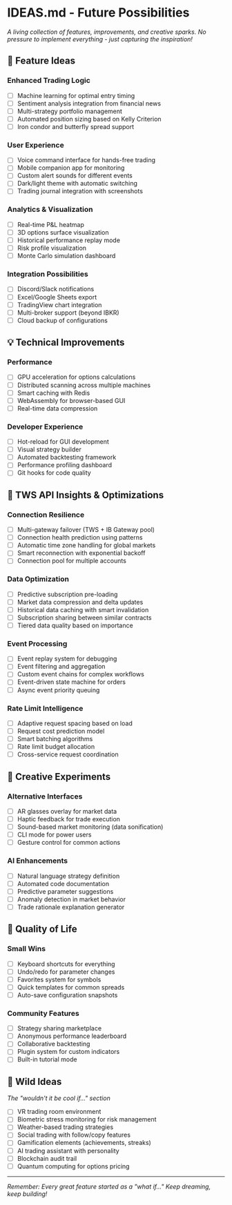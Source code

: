# IDEAS.md - Future Possibilities

*A living collection of features, improvements, and creative sparks. No pressure to implement everything - just capturing the inspiration!*

## 🚀 Feature Ideas

### Enhanced Trading Logic
- [ ] Machine learning for optimal entry timing
- [ ] Sentiment analysis integration from financial news
- [ ] Multi-strategy portfolio management
- [ ] Automated position sizing based on Kelly Criterion
- [ ] Iron condor and butterfly spread support

### User Experience
- [ ] Voice command interface for hands-free trading
- [ ] Mobile companion app for monitoring
- [ ] Custom alert sounds for different events
- [ ] Dark/light theme with automatic switching
- [ ] Trading journal integration with screenshots

### Analytics & Visualization
- [ ] Real-time P&L heatmap
- [ ] 3D options surface visualization
- [ ] Historical performance replay mode
- [ ] Risk profile visualization
- [ ] Monte Carlo simulation dashboard

### Integration Possibilities
- [ ] Discord/Slack notifications
- [ ] Excel/Google Sheets export
- [ ] TradingView chart integration
- [ ] Multi-broker support (beyond IBKR)
- [ ] Cloud backup of configurations

## 💡 Technical Improvements

### Performance
- [ ] GPU acceleration for options calculations
- [ ] Distributed scanning across multiple machines
- [ ] Smart caching with Redis
- [ ] WebAssembly for browser-based GUI
- [ ] Real-time data compression

### Developer Experience
- [ ] Hot-reload for GUI development
- [ ] Visual strategy builder
- [ ] Automated backtesting framework
- [ ] Performance profiling dashboard
- [ ] Git hooks for code quality

## 🔌 TWS API Insights & Optimizations

### Connection Resilience
- [ ] Multi-gateway failover (TWS + IB Gateway pool)
- [ ] Connection health prediction using patterns
- [ ] Automatic time zone handling for global markets
- [ ] Smart reconnection with exponential backoff
- [ ] Connection pool for multiple accounts

### Data Optimization
- [ ] Predictive subscription pre-loading
- [ ] Market data compression and delta updates
- [ ] Historical data caching with smart invalidation
- [ ] Subscription sharing between similar contracts
- [ ] Tiered data quality based on importance

### Event Processing
- [ ] Event replay system for debugging
- [ ] Event filtering and aggregation
- [ ] Custom event chains for complex workflows
- [ ] Event-driven state machine for orders
- [ ] Async event priority queuing

### Rate Limit Intelligence
- [ ] Adaptive request spacing based on load
- [ ] Request cost prediction model
- [ ] Smart batching algorithms
- [ ] Rate limit budget allocation
- [ ] Cross-service request coordination

## 🎨 Creative Experiments

### Alternative Interfaces
- [ ] AR glasses overlay for market data
- [ ] Haptic feedback for trade execution
- [ ] Sound-based market monitoring (data sonification)
- [ ] CLI mode for power users
- [ ] Gesture control for common actions

### AI Enhancements
- [ ] Natural language strategy definition
- [ ] Automated code documentation
- [ ] Predictive parameter suggestions
- [ ] Anomaly detection in market behavior
- [ ] Trade rationale explanation generator

## 📝 Quality of Life

### Small Wins
- [ ] Keyboard shortcuts for everything
- [ ] Undo/redo for parameter changes
- [ ] Favorites system for symbols
- [ ] Quick templates for common spreads
- [ ] Auto-save configuration snapshots

### Community Features
- [ ] Strategy sharing marketplace
- [ ] Anonymous performance leaderboard
- [ ] Collaborative backtesting
- [ ] Plugin system for custom indicators
- [ ] Built-in tutorial mode

## 🌟 Wild Ideas

*The "wouldn't it be cool if..." section*

- [ ] VR trading room environment
- [ ] Biometric stress monitoring for risk management
- [ ] Weather-based trading strategies
- [ ] Social trading with follow/copy features
- [ ] Gamification elements (achievements, streaks)
- [ ] AI trading assistant with personality
- [ ] Blockchain audit trail
- [ ] Quantum computing for options pricing

---

*Remember: Every great feature started as a "what if..." Keep dreaming, keep building!*